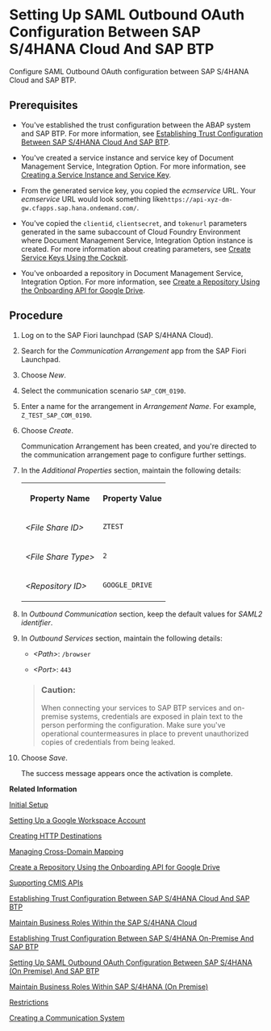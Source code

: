 <!-- loio26f9c07089fc4ab19372a4313c9ac3a6 -->

# Setting Up SAML Outbound OAuth Configuration Between SAP S/4HANA Cloud And SAP BTP

Configure SAML Outbound OAuth configuration between SAP S/4HANA Cloud and SAP BTP.



<a name="loio26f9c07089fc4ab19372a4313c9ac3a6__prereq_x5f_gbb_5tb"/>

## Prerequisites

-   You've established the trust configuration between the ABAP system and SAP BTP. For more information, see [Establishing Trust Configuration Between SAP S/4HANA Cloud And SAP BTP](establishing-trust-configuration-between-sap-s-4hana-cloud-and-sap-btp-66f91a9.md).

-   You've created a service instance and service key of Document Management Service, Integration Option. For more information, see [Creating a Service Instance and Service Key](integration-option-guide/creating-a-service-instance-and-service-key-fe7f1e5.md).

-   From the generated service key, you copied the *ecmservice* URL. Your *ecmservice* URL would look something like`https://api-xyz-dm-gw.cfapps.sap.hana.ondemand.com/`.

-   You've copied the `clientid`, `clientsecret`, and `tokenurl` parameters generated in the same subaccount of Cloud Foundry Environment where Document Management Service, Integration Option instance is created. For more information about creating parameters, see [Create Service Keys Using the Cockpit](https://help.sap.com/viewer/65de2977205c403bbc107264b8eccf4b/Cloud/en-US/cdf4f200db3e4c248fa67401937b2f78.html).

-   You've onboarded a repository in Document Management Service, Integration Option. For more information, see [Create a Repository Using the Onboarding API for Google Drive](create-a-repository-using-the-onboarding-api-for-google-drive-90faa8c.md).



## Procedure

1.  Log on to the SAP Fiori launchpad \(SAP S/4HANA Cloud\).

2.  Search for the *Communication Arrangement* app from the SAP Fiori Launchpad.

3.  Choose *New*.

4.  Select the communication scenario `SAP_COM_0190`.

5.  Enter a name for the arrangement in *Arrangement Name*. For example, `Z_TEST_SAP_COM_0190`.

6.  Choose *Create*.

    Communication Arrangement has been created, and you're directed to the communication arrangement page to configure further settings.

7.  In the *Additional Properties* section, maintain the following details:


    <table>
    <tr>
    <th valign="top">

    Property Name
    
    </th>
    <th valign="top">

    Property Value
    
    </th>
    </tr>
    <tr>
    <td valign="top">
    
    *<File Share ID\>*
    
    </td>
    <td valign="top">
    
    `ZTEST`
    
    </td>
    </tr>
    <tr>
    <td valign="top">
    
    *<File Share Type\>*
    
    </td>
    <td valign="top">
    
    `2`
    
    </td>
    </tr>
    <tr>
    <td valign="top">
    
    *<Repository ID\>*
    
    </td>
    <td valign="top">
    
    `GOOGLE_DRIVE`
    
    </td>
    </tr>
    </table>
    
8.  In *Outbound Communication* section, keep the default values for *SAML2 identifier*.

9.  In *Outbound Services* section, maintain the following details:

    -   *<Path\>*: `/browser`

    -   *<Port\>*: `443`

    > ### Caution:  
    > When connecting your services to SAP BTP services and on-premise systems, credentials are exposed in plain text to the person performing the configuration. Make sure you've operational countermeasures in place to prevent unauthorized copies of credentials from being leaked.

10. Choose *Save*.

    The success message appears once the activation is complete.


**Related Information**  


[Initial Setup](initial-setup-ef91284.md "Before you get started in Document Management Service, Integration Option your SAP BTP account administrator must subscribe to your SAP BTP subaccount to the Document Management Service, Integration Option by performing some preparatory steps.")

[Setting Up a Google Workspace Account](setting-up-a-google-workspace-account-9670f69.md "Create your Google Workspace Account to connect to Document Management Service, Integration Option.")

[Creating HTTP Destinations](creating-http-destinations-2b04ac7.md "Create destinations in your SAP BTP subaccount to connect Google Drive with Document Management Service, Integration Option.")

[Managing Cross-Domain Mapping](managing-cross-domain-mapping-96d2d97.md "Manage cross-domain mapping if your domain is different from the Google Workspace domain.")

[Create a Repository Using the Onboarding API for Google Drive](create-a-repository-using-the-onboarding-api-for-google-drive-90faa8c.md "Create your repository to Document Management Service, Integration Option as it's required for establishing a connection with Google Drive.")

[Supporting CMIS APIs](supporting-cmis-apis-4288da6.md "Following is a list of all supported CMIS (Content Management Interoperability Services) REST APIs.")

[Establishing Trust Configuration Between SAP S/4HANA Cloud And SAP BTP](establishing-trust-configuration-between-sap-s-4hana-cloud-and-sap-btp-66f91a9.md "To establish SAML trust to the identity providers generated in the SAP S/4HANA Cloud, import the SAML identity provider metadata to the Cloud Foundry account.")

[Maintain Business Roles Within the SAP S/4HANA Cloud](maintain-business-roles-within-the-sap-s-4hana-cloud-091973b.md "Create and maintain business roles based on the selected business catalogs.")

[Establishing Trust Configuration Between SAP S/4HANA On-Premise And SAP BTP](establishing-trust-configuration-between-sap-s-4hana-on-premise-and-sap-btp-f64dcdb.md "To establish SAML trust to the identity providers generated in the SAP S/4HANA On-Premise, import the SAML identity provider metadata to the SAP BTP account.")

[Setting Up SAML Outbound OAuth Configuration Between SAP S/4HANA \(On Premise\) And SAP BTP](setting-up-saml-outbound-oauth-configuration-between-sap-s-4hana-on-premise-and-sap-btp-699a106.md "Configure SAML Outbound OAuth configuration between SAP S/4HANA (on premise) and SAP BTP.")

[Maintain Business Roles Within SAP S/4HANA \(On Premise\)](maintain-business-roles-within-sap-s-4hana-on-premise-d1999cf.md "You can define authorizations for your custom business roles in SAP S/4HANA (On Premise).")

[Restrictions](restrictions-ed62ee4.md "The following is a list of various restrictions provided by Google Drive APIs to support Google Workspace Integration.")

[Creating a Communication System](creating-a-communication-system-adfc134.md "Create a communication system to link to a communication arrangement.")

